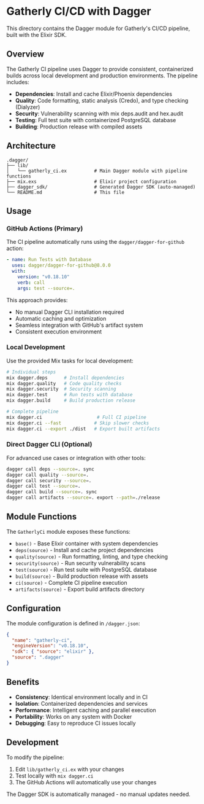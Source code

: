 # Gatherly CI/CD with Dagger

This directory contains the Dagger module for Gatherly's CI/CD pipeline, built with the Elixir SDK.

## Overview

The Gatherly CI pipeline uses Dagger to provide consistent, containerized builds across local development and production environments. The pipeline includes:

- **Dependencies**: Install and cache Elixir/Phoenix dependencies
- **Quality**: Code formatting, static analysis (Credo), and type checking (Dialyzer)  
- **Security**: Vulnerability scanning with mix deps.audit and hex.audit
- **Testing**: Full test suite with containerized PostgreSQL database
- **Building**: Production release with compiled assets

## Architecture

```
.dagger/
├── lib/
│   └── gatherly_ci.ex          # Main Dagger module with pipeline functions
├── mix.exs                     # Elixir project configuration
├── dagger_sdk/                 # Generated Dagger SDK (auto-managed)
└── README.md                   # This file
```

## Usage

### GitHub Actions (Primary)

The CI pipeline automatically runs using the `dagger/dagger-for-github` action:

```yaml
- name: Run Tests with Database
  uses: dagger/dagger-for-github@8.0.0
  with:
    version: "v0.18.10"
    verb: call
    args: test --source=.
```

This approach provides:
- No manual Dagger CLI installation required
- Automatic caching and optimization
- Seamless integration with GitHub's artifact system
- Consistent execution environment

### Local Development

Use the provided Mix tasks for local development:

```bash
# Individual steps
mix dagger.deps      # Install dependencies
mix dagger.quality   # Code quality checks
mix dagger.security  # Security scanning
mix dagger.test      # Run tests with database
mix dagger.build     # Build production release

# Complete pipeline
mix dagger.ci                    # Full CI pipeline
mix dagger.ci --fast            # Skip slower checks
mix dagger.ci --export ./dist   # Export built artifacts
```

### Direct Dagger CLI (Optional)

For advanced use cases or integration with other tools:

```bash
dagger call deps --source=. sync
dagger call quality --source=.
dagger call security --source=.
dagger call test --source=.
dagger call build --source=. sync
dagger call artifacts --source=. export --path=./release
```

## Module Functions

The `GatherlyCi` module exposes these functions:

- `base()` - Base Elixir container with system dependencies
- `deps(source)` - Install and cache project dependencies  
- `quality(source)` - Run formatting, linting, and type checking
- `security(source)` - Run security vulnerability scans
- `test(source)` - Run test suite with PostgreSQL database
- `build(source)` - Build production release with assets
- `ci(source)` - Complete CI pipeline execution
- `artifacts(source)` - Export build artifacts directory

## Configuration

The module configuration is defined in `/dagger.json`:

```json
{
  "name": "gatherly-ci",
  "engineVersion": "v0.18.10", 
  "sdk": { "source": "elixir" },
  "source": ".dagger"
}
```

## Benefits

- **Consistency**: Identical environment locally and in CI
- **Isolation**: Containerized dependencies and services
- **Performance**: Intelligent caching and parallel execution
- **Portability**: Works on any system with Docker
- **Debugging**: Easy to reproduce CI issues locally

## Development

To modify the pipeline:

1. Edit `lib/gatherly_ci.ex` with your changes
2. Test locally with `mix dagger.ci`
3. The GitHub Actions will automatically use your changes

The Dagger SDK is automatically managed - no manual updates needed.
